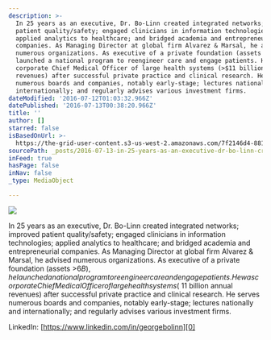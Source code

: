 ```yaml
---
description: >-
  In 25 years as an executive, Dr. Bo-Linn created integrated networks; improved
  patient quality/safety; engaged clinicians in information technologies;
  applied analytics to healthcare; and bridged academia and entrepreneurial
  companies. As Managing Director at global firm Alvarez & Marsal, he advised
  numerous organizations. As executive of a private foundation (assets >$6B), he
  launched a national program to reengineer care and engage patients. He was
  corporate Chief Medical Officer of large health systems (>$11 billion annual
  revenues) after successful private practice and clinical research. He serves
  numerous boards and companies, notably early-stage; lectures nationally and
  internationally; and regularly advises various investment firms.
dateModified: '2016-07-12T01:03:32.966Z'
datePublished: '2016-07-13T00:38:20.966Z'
title: ''
author: []
starred: false
isBasedOnUrl: >-
  https://the-grid-user-content.s3-us-west-2.amazonaws.com/7f2146d4-8811-4d53-975b-03272be8cf62.jpg
sourcePath: _posts/2016-07-13-in-25-years-as-an-executive-dr-bo-linn-created-integrated.md
inFeed: true
hasPage: false
inNav: false
_type: MediaObject

---
```

![](https://the-grid-user-content.s3-us-west-2.amazonaws.com/7f2146d4-8811-4d53-975b-03272be8cf62.jpg)

In 25 years as an executive, Dr. Bo-Linn created integrated networks; improved patient quality/safety; engaged clinicians in information technologies; applied analytics to healthcare; and bridged academia and entrepreneurial companies. As Managing Director at global firm Alvarez & Marsal, he advised numerous organizations. As executive of a private foundation (assets \>$6B), he launched a national program to reengineer care and engage patients. He was corporate Chief Medical Officer of large health systems (\>$11 billion annual revenues) after successful private practice and clinical research. He serves numerous boards and companies, notably early-stage; lectures nationally and internationally; and regularly advises various investment firms.

LinkedIn: [https://www.linkedin.com/in/georgebolinn][0]

[0]: https://www.linkedin.com/in/georgebolinn